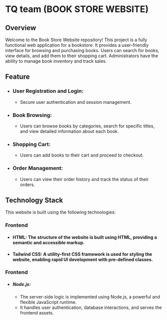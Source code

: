 # TQ team (BOOK STORE WEBSITE)

## Overview 

Welcome to the Book Store Website repository! This project is a fully functional web application for a bookstore. It provides a user-friendly interface for browsing and purchasing books. Users can search for books, view details, and add them to their shopping cart. Administrators have the ability to manage book inventory and track sales.
## Feature

- ### User Registration and Login:
  - Secure user authentication and session management.
- ### Book Browsing:
  - Users can browse books by categories, search for specific titles, and view detailed information about each book.
- ### Shopping Cart:
  - Users can add books to their cart and proceed to checkout.
- ### Order Management:
  - Users can view their order history and track the status of their orders.

## Technology Stack
This website is built using the following technologies:
### Frontend
-  #### HTML: The structure of the website is built using HTML, providing a semantic and accessible markup.
-  #### Tailwind CSS: A utility-first CSS framework is used for styling the website, enabling rapid UI development with pre-defined classes.
### Frontend
-  ##### Node.js:
   - The server-side logic is implemented using Node.js, a powerful and flexible JavaScript runtime.
   - It handles user authentication, database interactions, and serves the frontend assets.
